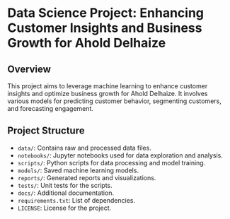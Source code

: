 # Data Science Project: Enhancing Customer Insights and Business Growth for Ahold Delhaize

## Overview
This project aims to leverage machine learning to enhance customer insights and optimize business growth for Ahold Delhaize. It involves various models for predicting customer behavior, segmenting customers, and forecasting engagement.

## Project Structure
- `data/`: Contains raw and processed data files.
- `notebooks/`: Jupyter notebooks used for data exploration and analysis.
- `scripts/`: Python scripts for data processing and model training.
- `models/`: Saved machine learning models.
- `reports/`: Generated reports and visualizations.
- `tests/`: Unit tests for the scripts.
- `docs/`: Additional documentation.
- `requirements.txt`: List of dependencies.
- `LICENSE`: License for the project.

